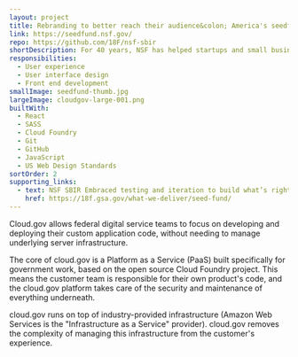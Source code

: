 ```yaml
---
layout: project
title: Rebranding to better reach their audience&colon; America's seedfund NSF-SBIR
link: https://seedfund.nsf.gov/
repo: https://github.com/18F/nsf-sbir
shortDescription: For 40 years, NSF has helped startups and small businesses transform their ideas into marketable products and services.
responsibilities:
  - User experience
  - User interface design
  - Front end development
smallImage: seedfund-thumb.jpg
largeImage: cloudgov-large-001.png
builtWith:
  - React
  - SASS
  - Cloud Foundry
  - Git
  - GitHub
  - JavaScript
  - US Web Design Standards
sortOrder: 2
supporting_links:
  - text: NSF SBIR Embraced testing and iteration to build what’s right
    href: https://18f.gsa.gov/what-we-deliver/seed-fund/
---  
```


Cloud.gov allows federal digital service teams to focus on developing and deploying their custom application code, without needing to manage underlying server infrastructure.

The core of cloud.gov is a Platform as a Service (PaaS) built specifically for government work, based on the open source Cloud Foundry project. This means the customer team is responsible for their own product's code, and the cloud.gov platform takes care of the security and maintenance of everything underneath.

cloud.gov runs on top of industry-provided infrastructure (Amazon Web Services is the "Infrastructure as a Service" provider). cloud.gov removes the complexity of managing this infrastructure from the customer's experience.
